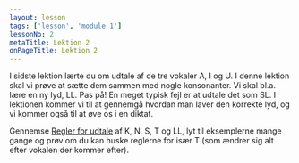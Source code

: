 ```yaml
---
layout: lesson
tags: ['lesson', 'module 1']
lessonNo: 2
metaTitle: Lektion 2
onPageTitle: Lektion 2
---
```

I sidste lektion lærte du om udtale af de tre vokaler A, I og U. I denne lektion skal vi prøve at sætte dem sammen med nogle konsonanter. Vi skal bl.a. lære en ny lyd, LL. Pas på! En meget typisk fejl er at udtale det som SL. I lektionen kommer vi til at gennemgå hvordan man laver den korrekte lyd, og vi kommer også til at øve os i en diktat.

Gennemse [Regler for udtale]({{'/parloer/regler/'|url}}) af K, N, S, T og LL, lyt til eksemplerne mange gange og prøv om du kan huske reglerne for især T (som ændrer sig alt efter vokalen der kommer efter).